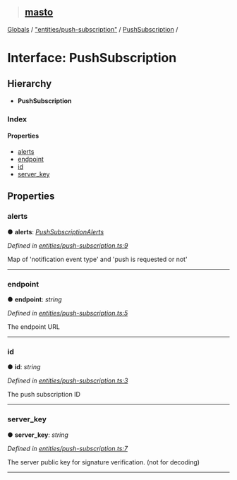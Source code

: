 > ## [masto](../README.md)

[Globals](../globals.md) / ["entities/push-subscription"](../modules/_entities_push_subscription_.md) / [PushSubscription](_entities_push_subscription_.pushsubscription.md) /

# Interface: PushSubscription

## Hierarchy

* **PushSubscription**

### Index

#### Properties

* [alerts](_entities_push_subscription_.pushsubscription.md#alerts)
* [endpoint](_entities_push_subscription_.pushsubscription.md#endpoint)
* [id](_entities_push_subscription_.pushsubscription.md#id)
* [server_key](_entities_push_subscription_.pushsubscription.md#server_key)

## Properties

###  alerts

● **alerts**: *[PushSubscriptionAlerts](_entities_push_subscription_.pushsubscriptionalerts.md)*

*Defined in [entities/push-subscription.ts:9](https://github.com/neet/masto.js/blob/80b1796/src/entities/push-subscription.ts#L9)*

Map of 'notification event type' and 'push is requested or not'

___

###  endpoint

● **endpoint**: *string*

*Defined in [entities/push-subscription.ts:5](https://github.com/neet/masto.js/blob/80b1796/src/entities/push-subscription.ts#L5)*

The endpoint URL

___

###  id

● **id**: *string*

*Defined in [entities/push-subscription.ts:3](https://github.com/neet/masto.js/blob/80b1796/src/entities/push-subscription.ts#L3)*

The push subscription ID

___

###  server_key

● **server_key**: *string*

*Defined in [entities/push-subscription.ts:7](https://github.com/neet/masto.js/blob/80b1796/src/entities/push-subscription.ts#L7)*

The server public key for signature verification. (not for decoding)

___